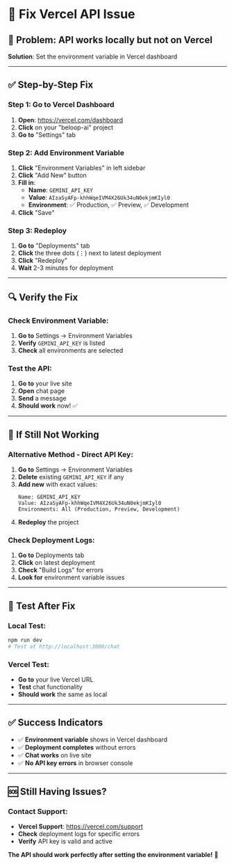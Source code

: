 # 🔧 Fix Vercel API Issue

## 🚨 **Problem**: API works locally but not on Vercel

**Solution**: Set the environment variable in Vercel dashboard

---

## ✅ **Step-by-Step Fix**

### **Step 1: Go to Vercel Dashboard**
1. **Open**: https://vercel.com/dashboard
2. **Click** on your "beloop-ai" project
3. **Go to** "Settings" tab

### **Step 2: Add Environment Variable**
1. **Click** "Environment Variables" in left sidebar
2. **Click** "Add New" button
3. **Fill in**:
   - **Name**: `GEMINI_API_KEY`
   - **Value**: `AIzaSyAFp-khhWqeIVM4X26Uk34uN0ekjmKIyl0`
   - **Environment**: ✅ Production, ✅ Preview, ✅ Development
4. **Click** "Save"

### **Step 3: Redeploy**
1. **Go to** "Deployments" tab
2. **Click** the three dots (⋮) next to latest deployment
3. **Click** "Redeploy"
4. **Wait** 2-3 minutes for deployment

---

## 🔍 **Verify the Fix**

### **Check Environment Variable:**
1. **Go to** Settings → Environment Variables
2. **Verify** `GEMINI_API_KEY` is listed
3. **Check** all environments are selected

### **Test the API:**
1. **Go to** your live site
2. **Open** chat page
3. **Send** a message
4. **Should work** now! ✅

---

## 🚨 **If Still Not Working**

### **Alternative Method - Direct API Key:**
1. **Go to** Settings → Environment Variables
2. **Delete** existing `GEMINI_API_KEY` if any
3. **Add new** with exact values:
   ```
   Name: GEMINI_API_KEY
   Value: AIzaSyAFp-khhWqeIVM4X26Uk34uN0ekjmKIyl0
   Environments: All (Production, Preview, Development)
   ```
4. **Redeploy** the project

### **Check Deployment Logs:**
1. **Go to** Deployments tab
2. **Click** on latest deployment
3. **Check** "Build Logs" for errors
4. **Look for** environment variable issues

---

## 📱 **Test After Fix**

### **Local Test:**
```bash
npm run dev
# Test at http://localhost:3000/chat
```

### **Vercel Test:**
- **Go to** your live Vercel URL
- **Test** chat functionality
- **Should work** the same as local

---

## ✅ **Success Indicators**

- ✅ **Environment variable** shows in Vercel dashboard
- ✅ **Deployment completes** without errors
- ✅ **Chat works** on live site
- ✅ **No API key errors** in browser console

---

## 🆘 **Still Having Issues?**

### **Contact Support:**
- **Vercel Support**: https://vercel.com/support
- **Check** deployment logs for specific errors
- **Verify** API key is valid and active

**The API should work perfectly after setting the environment variable!** 🚀
